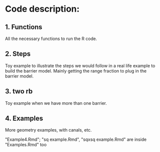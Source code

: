 
# Code description:

## 1. Functions
All the necessary functions to run the R code.

## 2. Steps
Toy example to illustrate the steps we would follow in a real life example to build the barrier model. Mainly getting the range fraction to plug in the barrier model.

## 3. two rb
Toy example when we have more than one barrier.

## 4. Examples
More geometry examples, with canals, etc.

"Example4.Rmd"; "sq example.Rmd", "sqxsq example.Rmd" are inside "Examples.Rmd" too


